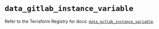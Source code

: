 # `data_gitlab_instance_variable`

Refer to the Terraform Registry for docs: [`data_gitlab_instance_variable`](https://registry.terraform.io/providers/gitlabhq/gitlab/17.7.1/docs/data-sources/instance_variable).
